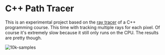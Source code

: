 C++ Path Tracer
===========
This is an experimental project based on the [ray tracer](https://github.com/GorgeousOne/Prog-RayTracer) of a C++ programming course. This time with tracking multiple rays for each pixel.
Of course it's extremely slow because it still only runs on the CPU. The results are pretty though.

![10k-samples](https://github.com/user-attachments/assets/4b1aa363-8aba-400e-b69d-8166e67e8d1c)
